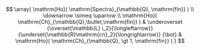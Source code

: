 $$
  \array{
    \mathrm{Ho}( \mathrm{Spectra}_{\mathbb{Q}, \mathrm{fin}} )
    \\
    \downarrow \simeq \uparrow
    \\
    \mathrm{Ho}( \mathrm{Ch}_{\mathbb{Q},\bullet,\mathrm{fin}} )
     &
      \underoverset
        {\overset{\mathbb{L} i_2}{\longleftarrow}}
        {\underset{\mathbb{R}\mathrm{cn}_2}{\longrightarrow}}
        {\bot}
     &
    \mathrm{Ho}( \mathrm{Ch}_{\mathbb{Q}, \gt 1, \mathrm{fin}} )
  }
$$
